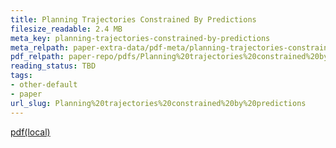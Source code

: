 ```yaml
---
title: Planning Trajectories Constrained By Predictions
filesize_readable: 2.4 MB
meta_key: planning-trajectories-constrained-by-predictions
meta_relpath: paper-extra-data/pdf-meta/planning-trajectories-constrained-by-predictions.yaml
pdf_relpath: paper-repo/pdfs/Planning%20trajectories%20constrained%20by%20predictions.pdf
reading_status: TBD
tags:
- other-default
- paper
url_slug: Planning%20trajectories%20constrained%20by%20predictions
---
```


[pdf(local)](../../paper-repo/pdfs/Planning%20trajectories%20constrained%20by%20predictions.pdf)
